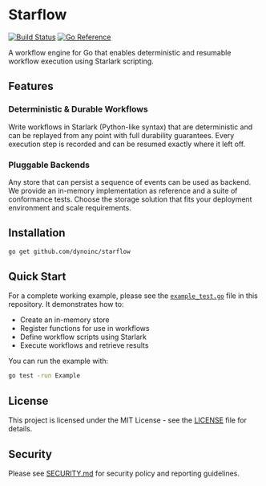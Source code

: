 # Starflow

[![Build Status](https://github.com/dynoinc/starflow/actions/workflows/test.yml/badge.svg)](https://github.com/dynoinc/starflow/actions)
[![Go Reference](https://pkg.go.dev/badge/github.com/dynoinc/starflow.svg)](https://pkg.go.dev/github.com/dynoinc/starflow)

A workflow engine for Go that enables deterministic and resumable workflow execution using Starlark scripting.

## Features

### Deterministic & Durable Workflows
Write workflows in Starlark (Python-like syntax) that are deterministic and can be replayed from any point with full durability guarantees. 
Every execution step is recorded and can be resumed exactly where it left off.

### Pluggable Backends
Any store that can persist a sequence of events can be used as backend. We provide an in-memory implementation 
as reference and a suite of conformance tests. Choose the storage solution that fits your deployment environment
and scale requirements.

## Installation

```bash
go get github.com/dynoinc/starflow
```

## Quick Start

For a complete working example, please see the [`example_test.go`](example_test.go) file in this repository. It demonstrates how to:

- Create an in-memory store
- Register functions for use in workflows
- Define workflow scripts using Starlark
- Execute workflows and retrieve results

You can run the example with:

```bash
go test -run Example
```

## License

This project is licensed under the MIT License - see the [LICENSE](LICENSE) file for details.

## Security

Please see [SECURITY.md](SECURITY.md) for security policy and reporting guidelines. 
